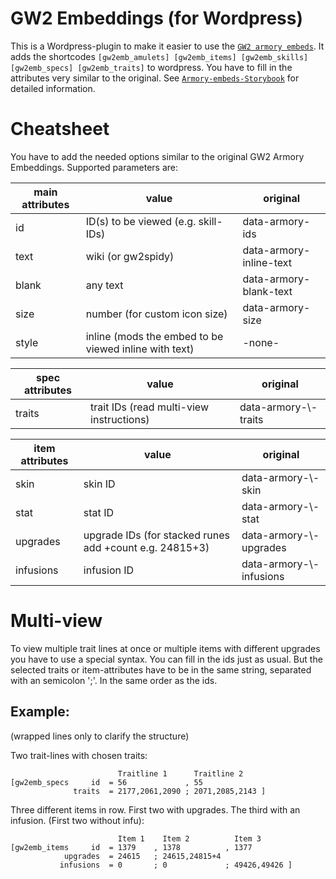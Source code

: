 # GW2 Embeddings (for Wordpress)

This is a Wordpress-plugin to make it easier to use the [`GW2 armory embeds`](https://github.com/madou/armory-embeds).
It adds the shortcodes `[gw2emb_amulets] [gw2emb_items] [gw2emb_skills] [gw2emb_specs] [gw2emb_traits]` to wordpress.
You have to fill in the attributes very similar to the original. See [`Armory-embeds-Storybook`](https://madou.github.io/armory-embeds) for detailed information.

# Cheatsheet

You have to add the needed options similar to the original GW2 Armory Embeddings.
Supported parameters are:

| main attributes | value                                                 | original                |
| --------------- | ----------------------------------------------------- | ----------------------- |
| id              | ID(s) to be viewed (e.g. skill-IDs)                   | data-armory-ids         |
| text            | wiki (or gw2spidy)                                    | data-armory-inline-text |
| blank           | any text                                              | data-armory-blank-text  |
| size            | number (for custom icon size)                         | data-armory-size        |
| style           | inline (mods the embed to be viewed inline with text) | -none-                  |

| spec attributes | value                                    | original                  |
| --------------- | ---------------------------------------- | ------------------------- |
| traits          | trait IDs (read multi-view instructions) | data-armory-\\<id>-traits |

| item attributes | value                                                   | original                     |
| --------------- | ------------------------------------------------------- | ---------------------------- |
| skin            | skin ID                                                 | data-armory-\\<id>-skin      |
| stat            | stat ID                                                 | data-armory-\\<id>-stat      |
| upgrades        | upgrade IDs (for stacked runes add +count e.g. 24815+3) | data-armory-\\<id>-upgrades  |
| infusions       | infusion ID                                             | data-armory-\\<id>-infusions |

# Multi-view

To view multiple trait lines at once or multiple items with different upgrades you have to use a special syntax.
You can fill in the ids just as usual. But the selected traits or item-attributes have to be in the same string, separated with an semicolon ';'. In the same order as the ids.

## Example:

(wrapped lines only to clarify the structure)

Two trait-lines with chosen traits:

                            Traitline 1      Traitline 2
    [gw2emb_specs     id  = 56             , 55
                  traits  = 2177,2061,2090 ; 2071,2085,2143 ]

Three different items in row. First two with upgrades. The third with an infusion. (First two without infu):

                            Item 1    Item 2          Item 3
    [gw2emb_items     id  = 1379    , 1378          , 1377
                upgrades  = 24615   ; 24615,24815+4
               infusions  = 0       ; 0             ; 49426,49426 ]
